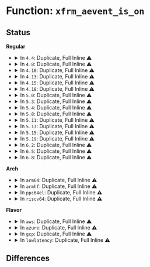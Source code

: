 # Function: <code>xfrm_aevent_is_on</code>

## Status
<b>Regular</b>
<ul>
<li>
<details>
<summary>In <code>4.4</code>: Duplicate, Full Inline ⚠️</summary>

**Collision:** Static Duplication

**Inline:** Full

**Transformation:** False

**Instances:**

```
In net/xfrm/xfrm_state.c (ffffffff817b73d6)
Location: include/net/xfrm.h:1672
Inline: True
Inline callers:
  - net/xfrm/xfrm_state.c:xfrm_replay_timer_handler
```
```
In net/xfrm/xfrm_replay.c (ffffffff817bc8c7)
Location: include/net/xfrm.h:1672
Inline: True
Inline callers:
  - net/xfrm/xfrm_replay.c:xfrm_replay_advance_bmp
  - net/xfrm/xfrm_replay.c:xfrm_replay_overflow_esn
  - net/xfrm/xfrm_replay.c:xfrm_replay_advance_esn
```
</details>
</li>
<li>
<details>
<summary>In <code>4.8</code>: Duplicate, Full Inline ⚠️</summary>

**Collision:** Static Duplication

**Inline:** Full

**Transformation:** False

**Instances:**

```
In net/xfrm/xfrm_state.c (ffffffff81824409)
Location: include/net/xfrm.h:1670
Inline: True
Inline callers:
  - net/xfrm/xfrm_state.c:xfrm_replay_timer_handler
```
```
In net/xfrm/xfrm_replay.c (ffffffff818299ba)
Location: include/net/xfrm.h:1670
Inline: True
Inline callers:
  - net/xfrm/xfrm_replay.c:xfrm_replay_advance_esn
  - net/xfrm/xfrm_replay.c:xfrm_replay_overflow_esn
  - net/xfrm/xfrm_replay.c:xfrm_replay_advance_bmp
```
</details>
</li>
<li>
<details>
<summary>In <code>4.10</code>: Duplicate, Full Inline ⚠️</summary>

**Collision:** Static Duplication

**Inline:** Full

**Transformation:** False

**Instances:**

```
In net/xfrm/xfrm_state.c (ffffffff81855d59)
Location: include/net/xfrm.h:1670
Inline: True
Inline callers:
  - net/xfrm/xfrm_state.c:xfrm_replay_timer_handler
```
```
In net/xfrm/xfrm_replay.c (ffffffff8185b38a)
Location: include/net/xfrm.h:1670
Inline: True
Inline callers:
  - net/xfrm/xfrm_replay.c:xfrm_replay_advance_esn
  - net/xfrm/xfrm_replay.c:xfrm_replay_overflow_esn
  - net/xfrm/xfrm_replay.c:xfrm_replay_advance_bmp
```
</details>
</li>
<li>
<details>
<summary>In <code>4.13</code>: Duplicate, Full Inline ⚠️</summary>

**Collision:** Static Duplication

**Inline:** Full

**Transformation:** False

**Instances:**

```
In net/xfrm/xfrm_state.c (ffffffff818799c9)
Location: include/net/xfrm.h:1740
Inline: True
Inline callers:
  - net/xfrm/xfrm_state.c:xfrm_replay_timer_handler
```
```
In net/xfrm/xfrm_replay.c (ffffffff8187f6a5)
Location: include/net/xfrm.h:1740
Inline: True
Inline callers:
  - net/xfrm/xfrm_replay.c:xfrm_replay_overflow_offload_esn
  - net/xfrm/xfrm_replay.c:xfrm_replay_overflow_offload_bmp
  - net/xfrm/xfrm_replay.c:xfrm_replay_overflow_offload
  - net/xfrm/xfrm_replay.c:xfrm_replay_advance_esn
  - net/xfrm/xfrm_replay.c:xfrm_replay_advance_bmp
```
</details>
</li>
<li>
<details>
<summary>In <code>4.15</code>: Duplicate, Full Inline ⚠️</summary>

**Collision:** Static Duplication

**Inline:** Full

**Transformation:** False

**Instances:**

```
In net/xfrm/xfrm_state.c (ffffffff818fa420)
Location: include/net/xfrm.h:1743
Inline: True
Inline callers:
  - net/xfrm/xfrm_state.c:xfrm_replay_timer_handler
```
```
In net/xfrm/xfrm_replay.c (ffffffff819007cf)
Location: include/net/xfrm.h:1743
Inline: True
Inline callers:
  - net/xfrm/xfrm_replay.c:xfrm_replay_overflow_offload_esn
  - net/xfrm/xfrm_replay.c:xfrm_replay_overflow_offload_bmp
  - net/xfrm/xfrm_replay.c:xfrm_replay_overflow_offload
  - net/xfrm/xfrm_replay.c:xfrm_replay_advance_esn
  - net/xfrm/xfrm_replay.c:xfrm_replay_advance_bmp
```
</details>
</li>
<li>
<details>
<summary>In <code>4.18</code>: Duplicate, Full Inline ⚠️</summary>

**Collision:** Static Duplication

**Inline:** Full

**Transformation:** False

**Instances:**

```
In net/xfrm/xfrm_state.c (ffffffff819520f0)
Location: include/net/xfrm.h:1775
Inline: True
Inline callers:
  - net/xfrm/xfrm_state.c:xfrm_replay_timer_handler
```
```
In net/xfrm/xfrm_replay.c (ffffffff81957298)
Location: include/net/xfrm.h:1775
Inline: True
Inline callers:
  - net/xfrm/xfrm_replay.c:xfrm_replay_overflow_offload_esn
  - net/xfrm/xfrm_replay.c:xfrm_replay_overflow_offload_bmp
  - net/xfrm/xfrm_replay.c:xfrm_replay_overflow_offload
  - net/xfrm/xfrm_replay.c:xfrm_replay_advance_esn
  - net/xfrm/xfrm_replay.c:xfrm_replay_advance_bmp
```
</details>
</li>
<li>
<details>
<summary>In <code>5.0</code>: Duplicate, Full Inline ⚠️</summary>

**Collision:** Static Duplication

**Inline:** Full

**Transformation:** False

**Instances:**

```
In net/xfrm/xfrm_state.c (ffffffff81985390)
Location: include/net/xfrm.h:1781
Inline: True
Inline callers:
  - net/xfrm/xfrm_state.c:xfrm_replay_timer_handler
```
```
In net/xfrm/xfrm_replay.c (ffffffff8198beee)
Location: include/net/xfrm.h:1781
Inline: True
Inline callers:
  - net/xfrm/xfrm_replay.c:xfrm_replay_overflow_offload_esn
  - net/xfrm/xfrm_replay.c:xfrm_replay_overflow_offload_bmp
  - net/xfrm/xfrm_replay.c:xfrm_replay_overflow_offload
  - net/xfrm/xfrm_replay.c:xfrm_replay_advance_esn
  - net/xfrm/xfrm_replay.c:xfrm_replay_advance_bmp
```
</details>
</li>
<li>
<details>
<summary>In <code>5.3</code>: Duplicate, Full Inline ⚠️</summary>

**Collision:** Static Duplication

**Inline:** Full

**Transformation:** False

**Instances:**

```
In net/xfrm/xfrm_state.c (ffffffff819ef1bd)
Location: include/net/xfrm.h:1720
Inline: True
Inline callers:
  - net/xfrm/xfrm_state.c:xfrm_replay_timer_handler
```
```
In net/xfrm/xfrm_replay.c (ffffffff819f7493)
Location: include/net/xfrm.h:1720
Inline: True
Inline callers:
  - net/xfrm/xfrm_replay.c:xfrm_replay_overflow_offload_esn
  - net/xfrm/xfrm_replay.c:xfrm_replay_overflow_offload_bmp
  - net/xfrm/xfrm_replay.c:xfrm_replay_overflow_offload
  - net/xfrm/xfrm_replay.c:xfrm_replay_advance_esn
  - net/xfrm/xfrm_replay.c:xfrm_replay_advance_bmp
```
</details>
</li>
<li>
<details>
<summary>In <code>5.4</code>: Duplicate, Full Inline ⚠️</summary>

**Collision:** Static Duplication

**Inline:** Full

**Transformation:** False

**Instances:**

```
In net/xfrm/xfrm_state.c (ffffffff81a2608d)
Location: include/net/xfrm.h:1720
Inline: True
Inline callers:
  - net/xfrm/xfrm_state.c:xfrm_replay_timer_handler
```
```
In net/xfrm/xfrm_replay.c (ffffffff81a2e0e3)
Location: include/net/xfrm.h:1720
Inline: True
Inline callers:
  - net/xfrm/xfrm_replay.c:xfrm_replay_overflow_offload_esn
  - net/xfrm/xfrm_replay.c:xfrm_replay_overflow_offload_bmp
  - net/xfrm/xfrm_replay.c:xfrm_replay_overflow_offload
  - net/xfrm/xfrm_replay.c:xfrm_replay_advance_esn
  - net/xfrm/xfrm_replay.c:xfrm_replay_advance_bmp
```
</details>
</li>
<li>
<details>
<summary>In <code>5.8</code>: Duplicate, Full Inline ⚠️</summary>

**Collision:** Static Duplication

**Inline:** Full

**Transformation:** False

**Instances:**

```
In net/xfrm/xfrm_state.c (ffffffff81b1778d)
Location: include/net/xfrm.h:1720
Inline: True
Inline callers:
  - net/xfrm/xfrm_state.c:xfrm_replay_timer_handler
```
```
In net/xfrm/xfrm_replay.c (ffffffff81b2100d)
Location: include/net/xfrm.h:1720
Inline: True
Inline callers:
  - net/xfrm/xfrm_replay.c:xfrm_replay_overflow_offload_esn
  - net/xfrm/xfrm_replay.c:xfrm_replay_overflow_offload_bmp
  - net/xfrm/xfrm_replay.c:xfrm_replay_overflow_offload
  - net/xfrm/xfrm_replay.c:xfrm_replay_advance_esn
  - net/xfrm/xfrm_replay.c:xfrm_replay_overflow_esn
  - net/xfrm/xfrm_replay.c:xfrm_replay_advance_bmp
  - net/xfrm/xfrm_replay.c:xfrm_replay_advance
```
</details>
</li>
<li>
<details>
<summary>In <code>5.11</code>: Duplicate, Full Inline ⚠️</summary>

**Collision:** Static Duplication

**Inline:** Full

**Transformation:** False

**Instances:**

```
In net/xfrm/xfrm_state.c (ffffffff81b25851)
Location: include/net/xfrm.h:1726
Inline: True
Inline callers:
  - net/xfrm/xfrm_state.c:xfrm_replay_timer_handler
```
```
In net/xfrm/xfrm_replay.c (ffffffff81b2f9e1)
Location: include/net/xfrm.h:1726
Inline: True
Inline callers:
  - net/xfrm/xfrm_replay.c:xfrm_replay_overflow_offload_esn
  - net/xfrm/xfrm_replay.c:xfrm_replay_overflow_offload_bmp
  - net/xfrm/xfrm_replay.c:xfrm_replay_overflow_offload
  - net/xfrm/xfrm_replay.c:xfrm_replay_advance_esn
  - net/xfrm/xfrm_replay.c:xfrm_replay_overflow_esn
  - net/xfrm/xfrm_replay.c:xfrm_replay_advance_bmp
  - net/xfrm/xfrm_replay.c:xfrm_replay_advance
```
</details>
</li>
<li>
<details>
<summary>In <code>5.13</code>: Duplicate, Full Inline ⚠️</summary>

**Collision:** Static Duplication

**Inline:** Full

**Transformation:** False

**Instances:**

```
In net/xfrm/xfrm_state.c (ffffffff81b14431)
Location: include/net/xfrm.h:1727
Inline: True
Inline callers:
  - net/xfrm/xfrm_state.c:xfrm_replay_timer_handler
```
```
In net/xfrm/xfrm_replay.c (ffffffff81b1d6e8)
Location: include/net/xfrm.h:1727
Inline: True
Inline callers:
  - net/xfrm/xfrm_replay.c:xfrm_replay_overflow_offload_esn
  - net/xfrm/xfrm_replay.c:xfrm_replay_overflow_offload_bmp
  - net/xfrm/xfrm_replay.c:xfrm_replay_overflow_offload
  - net/xfrm/xfrm_replay.c:xfrm_replay_advance_esn
  - net/xfrm/xfrm_replay.c:xfrm_replay_advance_bmp
  - net/xfrm/xfrm_replay.c:xfrm_replay_advance
```
</details>
</li>
<li>
<details>
<summary>In <code>5.15</code>: Duplicate, Full Inline ⚠️</summary>

**Collision:** Static Duplication

**Inline:** Full

**Transformation:** False

**Instances:**

```
In net/xfrm/xfrm_state.c (ffffffff81bd83c1)
Location: include/net/xfrm.h:1749
Inline: True
Inline callers:
  - net/xfrm/xfrm_state.c:xfrm_replay_timer_handler
```
```
In net/xfrm/xfrm_replay.c (ffffffff81be262f)
Location: include/net/xfrm.h:1749
Inline: True
Inline callers:
  - net/xfrm/xfrm_replay.c:xfrm_replay_overflow
  - net/xfrm/xfrm_replay.c:xfrm_replay_overflow
  - net/xfrm/xfrm_replay.c:xfrm_replay_overflow
  - net/xfrm/xfrm_replay.c:xfrm_replay_advance_esn
  - net/xfrm/xfrm_replay.c:xfrm_replay_advance
  - net/xfrm/xfrm_replay.c:xfrm_replay_advance
```
</details>
</li>
<li>
<details>
<summary>In <code>5.19</code>: Duplicate, Full Inline ⚠️</summary>

**Collision:** Static Duplication

**Inline:** Full

**Transformation:** False

**Instances:**

```
In net/xfrm/xfrm_state.c (ffffffff81d6d059)
Location: include/net/xfrm.h:1752
Inline: True
Inline callers:
  - net/xfrm/xfrm_state.c:xfrm_replay_timer_handler
```
```
In net/xfrm/xfrm_replay.c (ffffffff81d7964a)
Location: include/net/xfrm.h:1752
Inline: True
Inline callers:
  - net/xfrm/xfrm_replay.c:xfrm_replay_overflow
  - net/xfrm/xfrm_replay.c:xfrm_replay_overflow
  - net/xfrm/xfrm_replay.c:xfrm_replay_overflow
  - net/xfrm/xfrm_replay.c:xfrm_replay_overflow
  - net/xfrm/xfrm_replay.c:xfrm_replay_advance_esn
  - net/xfrm/xfrm_replay.c:xfrm_replay_advance
  - net/xfrm/xfrm_replay.c:xfrm_replay_advance
```
</details>
</li>
<li>
<details>
<summary>In <code>6.2</code>: Duplicate, Full Inline ⚠️</summary>

**Collision:** Static Duplication

**Inline:** Full

**Transformation:** False

**Instances:**

```
In net/xfrm/xfrm_state.c (ffffffff81f384b9)
Location: include/net/xfrm.h:1826
Inline: True
Inline callers:
  - net/xfrm/xfrm_state.c:xfrm_replay_timer_handler
```
```
In net/xfrm/xfrm_replay.c (ffffffff81f460da)
Location: include/net/xfrm.h:1826
Inline: True
Inline callers:
  - net/xfrm/xfrm_replay.c:xfrm_replay_overflow
  - net/xfrm/xfrm_replay.c:xfrm_replay_overflow
  - net/xfrm/xfrm_replay.c:xfrm_replay_overflow
  - net/xfrm/xfrm_replay.c:xfrm_replay_overflow
  - net/xfrm/xfrm_replay.c:xfrm_replay_advance_esn
  - net/xfrm/xfrm_replay.c:xfrm_replay_advance
  - net/xfrm/xfrm_replay.c:xfrm_replay_advance
```
</details>
</li>
<li>
<details>
<summary>In <code>6.5</code>: Duplicate, Full Inline ⚠️</summary>

**Collision:** Static Duplication

**Inline:** Full

**Transformation:** False

**Instances:**

```
In net/xfrm/xfrm_state.c (ffffffff81f97ea9)
Location: include/net/xfrm.h:1832
Inline: True
Inline callers:
  - net/xfrm/xfrm_state.c:xfrm_replay_timer_handler
```
```
In net/xfrm/xfrm_replay.c (ffffffff81fa5a5f)
Location: include/net/xfrm.h:1832
Inline: True
Inline callers:
  - net/xfrm/xfrm_replay.c:xfrm_replay_overflow
  - net/xfrm/xfrm_replay.c:xfrm_replay_overflow
  - net/xfrm/xfrm_replay.c:xfrm_replay_overflow
  - net/xfrm/xfrm_replay.c:xfrm_replay_overflow
  - net/xfrm/xfrm_replay.c:xfrm_replay_advance_esn
  - net/xfrm/xfrm_replay.c:xfrm_replay_advance
  - net/xfrm/xfrm_replay.c:xfrm_replay_advance
```
</details>
</li>
<li>
<details>
<summary>In <code>6.8</code>: Duplicate, Full Inline ⚠️</summary>

**Collision:** Static Duplication

**Inline:** Full

**Transformation:** False

**Instances:**

```
In net/xfrm/xfrm_state.c (ffffffff82065219)
Location: include/net/xfrm.h:1834
Inline: True
Inline callers:
  - net/xfrm/xfrm_state.c:xfrm_replay_timer_handler
```
```
In net/xfrm/xfrm_replay.c (ffffffff82072daf)
Location: include/net/xfrm.h:1834
Inline: True
Inline callers:
  - net/xfrm/xfrm_replay.c:xfrm_replay_overflow
  - net/xfrm/xfrm_replay.c:xfrm_replay_overflow
  - net/xfrm/xfrm_replay.c:xfrm_replay_overflow
  - net/xfrm/xfrm_replay.c:xfrm_replay_overflow
  - net/xfrm/xfrm_replay.c:xfrm_replay_advance_esn
  - net/xfrm/xfrm_replay.c:xfrm_replay_advance
  - net/xfrm/xfrm_replay.c:xfrm_replay_advance
```
</details>
</li>
</ul>
<b>Arch</b>
<ul>
<li>
<details>
<summary>In <code>arm64</code>: Duplicate, Full Inline ⚠️</summary>

**Collision:** Static Duplication

**Inline:** Full

**Transformation:** False

**Instances:**

```
In net/xfrm/xfrm_state.c (ffff800010ce4b20)
Location: include/net/xfrm.h:1720
Inline: True
Inline callers:
  - net/xfrm/xfrm_state.c:xfrm_replay_timer_handler
```
```
In net/xfrm/xfrm_replay.c (ffff800010ced090)
Location: include/net/xfrm.h:1720
Inline: True
Inline callers:
  - net/xfrm/xfrm_replay.c:xfrm_replay_overflow_offload_esn
  - net/xfrm/xfrm_replay.c:xfrm_replay_overflow_offload_bmp
  - net/xfrm/xfrm_replay.c:xfrm_replay_overflow_offload
  - net/xfrm/xfrm_replay.c:xfrm_replay_advance_esn
  - net/xfrm/xfrm_replay.c:xfrm_replay_advance_bmp
  - net/xfrm/xfrm_replay.c:xfrm_replay_advance
```
</details>
</li>
<li>
<details>
<summary>In <code>armhf</code>: Duplicate, Full Inline ⚠️</summary>

**Collision:** Static Duplication

**Inline:** Full

**Transformation:** False

**Instances:**

```
In net/xfrm/xfrm_state.c (c0deb980)
Location: include/net/xfrm.h:1720
Inline: True
Inline callers:
  - net/xfrm/xfrm_state.c:xfrm_replay_timer_handler
```
```
In net/xfrm/xfrm_replay.c (c0df4e6c)
Location: include/net/xfrm.h:1720
Inline: True
Inline callers:
  - net/xfrm/xfrm_replay.c:xfrm_replay_overflow_offload_esn
  - net/xfrm/xfrm_replay.c:xfrm_replay_overflow_offload_esn
  - net/xfrm/xfrm_replay.c:xfrm_replay_overflow_offload_bmp
  - net/xfrm/xfrm_replay.c:xfrm_replay_overflow_offload_bmp
  - net/xfrm/xfrm_replay.c:xfrm_replay_overflow_offload
  - net/xfrm/xfrm_replay.c:xfrm_replay_overflow_offload
  - net/xfrm/xfrm_replay.c:xfrm_replay_advance_esn
  - net/xfrm/xfrm_replay.c:xfrm_replay_advance_bmp
```
</details>
</li>
<li>
<details>
<summary>In <code>ppc64el</code>: Duplicate, Full Inline ⚠️</summary>

**Collision:** Static Duplication

**Inline:** Full

**Transformation:** False

**Instances:**

```
In net/xfrm/xfrm_state.c (c000000000e05384)
Location: include/net/xfrm.h:1720
Inline: True
Inline callers:
  - net/xfrm/xfrm_state.c:xfrm_replay_timer_handler
```
```
In net/xfrm/xfrm_replay.c (c000000000e11438)
Location: include/net/xfrm.h:1720
Inline: True
Inline callers:
  - net/xfrm/xfrm_replay.c:xfrm_replay_overflow_offload_esn
  - net/xfrm/xfrm_replay.c:xfrm_replay_overflow_offload_bmp
  - net/xfrm/xfrm_replay.c:xfrm_replay_overflow_offload
  - net/xfrm/xfrm_replay.c:xfrm_replay_advance_esn
  - net/xfrm/xfrm_replay.c:xfrm_replay_advance_bmp
```
</details>
</li>
<li>
<details>
<summary>In <code>riscv64</code>: Duplicate, Full Inline ⚠️</summary>

**Collision:** Static Duplication

**Inline:** Full

**Transformation:** False

**Instances:**

```
In net/xfrm/xfrm_state.c (ffffffe000831de0)
Location: include/net/xfrm.h:1720
Inline: True
Inline callers:
  - net/xfrm/xfrm_state.c:xfrm_replay_timer_handler
```
```
In net/xfrm/xfrm_replay.c (ffffffe00083a5c0)
Location: include/net/xfrm.h:1720
Inline: True
Inline callers:
  - net/xfrm/xfrm_replay.c:xfrm_replay_overflow_offload_esn
  - net/xfrm/xfrm_replay.c:xfrm_replay_overflow_offload_bmp
  - net/xfrm/xfrm_replay.c:xfrm_replay_overflow_offload
  - net/xfrm/xfrm_replay.c:xfrm_replay_advance_esn
  - net/xfrm/xfrm_replay.c:xfrm_replay_advance_bmp
  - net/xfrm/xfrm_replay.c:xfrm_replay_advance
```
</details>
</li>
</ul>
<b>Flavor</b>
<ul>
<li>
<details>
<summary>In <code>aws</code>: Duplicate, Full Inline ⚠️</summary>

**Collision:** Static Duplication

**Inline:** Full

**Transformation:** False

**Instances:**

```
In net/xfrm/xfrm_state.c (ffffffff819c571d)
Location: include/net/xfrm.h:1720
Inline: True
Inline callers:
  - net/xfrm/xfrm_state.c:xfrm_replay_timer_handler
```
```
In net/xfrm/xfrm_replay.c (ffffffff819cd773)
Location: include/net/xfrm.h:1720
Inline: True
Inline callers:
  - net/xfrm/xfrm_replay.c:xfrm_replay_overflow_offload_esn
  - net/xfrm/xfrm_replay.c:xfrm_replay_overflow_offload_bmp
  - net/xfrm/xfrm_replay.c:xfrm_replay_overflow_offload
  - net/xfrm/xfrm_replay.c:xfrm_replay_advance_esn
  - net/xfrm/xfrm_replay.c:xfrm_replay_advance_bmp
```
</details>
</li>
<li>
<details>
<summary>In <code>azure</code>: Duplicate, Full Inline ⚠️</summary>

**Collision:** Static Duplication

**Inline:** Full

**Transformation:** False

**Instances:**

```
In net/xfrm/xfrm_state.c (ffffffff8198250d)
Location: include/net/xfrm.h:1720
Inline: True
Inline callers:
  - net/xfrm/xfrm_state.c:xfrm_replay_timer_handler
```
```
In net/xfrm/xfrm_replay.c (ffffffff8198a563)
Location: include/net/xfrm.h:1720
Inline: True
Inline callers:
  - net/xfrm/xfrm_replay.c:xfrm_replay_overflow_offload_esn
  - net/xfrm/xfrm_replay.c:xfrm_replay_overflow_offload_bmp
  - net/xfrm/xfrm_replay.c:xfrm_replay_overflow_offload
  - net/xfrm/xfrm_replay.c:xfrm_replay_advance_esn
  - net/xfrm/xfrm_replay.c:xfrm_replay_advance_bmp
```
</details>
</li>
<li>
<details>
<summary>In <code>gcp</code>: Duplicate, Full Inline ⚠️</summary>

**Collision:** Static Duplication

**Inline:** Full

**Transformation:** False

**Instances:**

```
In net/xfrm/xfrm_state.c (ffffffff81a3019d)
Location: include/net/xfrm.h:1720
Inline: True
Inline callers:
  - net/xfrm/xfrm_state.c:xfrm_replay_timer_handler
```
```
In net/xfrm/xfrm_replay.c (ffffffff81a381f3)
Location: include/net/xfrm.h:1720
Inline: True
Inline callers:
  - net/xfrm/xfrm_replay.c:xfrm_replay_overflow_offload_esn
  - net/xfrm/xfrm_replay.c:xfrm_replay_overflow_offload_bmp
  - net/xfrm/xfrm_replay.c:xfrm_replay_overflow_offload
  - net/xfrm/xfrm_replay.c:xfrm_replay_advance_esn
  - net/xfrm/xfrm_replay.c:xfrm_replay_advance_bmp
```
</details>
</li>
<li>
<details>
<summary>In <code>lowlatency</code>: Duplicate, Full Inline ⚠️</summary>

**Collision:** Static Duplication

**Inline:** Full

**Transformation:** False

**Instances:**

```
In net/xfrm/xfrm_state.c (ffffffff81a3a6ef)
Location: include/net/xfrm.h:1720
Inline: True
Inline callers:
  - net/xfrm/xfrm_state.c:xfrm_replay_timer_handler
```
```
In net/xfrm/xfrm_replay.c (ffffffff81a44258)
Location: include/net/xfrm.h:1720
Inline: True
Inline callers:
  - net/xfrm/xfrm_replay.c:xfrm_replay_overflow_offload_esn
  - net/xfrm/xfrm_replay.c:xfrm_replay_overflow_offload_esn
  - net/xfrm/xfrm_replay.c:xfrm_replay_overflow_offload_bmp
  - net/xfrm/xfrm_replay.c:xfrm_replay_overflow_offload_bmp
  - net/xfrm/xfrm_replay.c:xfrm_replay_overflow_offload
  - net/xfrm/xfrm_replay.c:xfrm_replay_overflow_offload
  - net/xfrm/xfrm_replay.c:xfrm_replay_advance_esn
  - net/xfrm/xfrm_replay.c:xfrm_replay_advance_bmp
```
</details>
</li>
</ul>

## Differences
